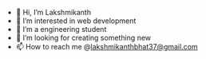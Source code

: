 - 👋 Hi, I’m Lakshmikanth
- 👀 I’m interested in web development
- 🌱 I’m a engineering student
- 💞️ I’m looking for creating something new
- 📫 How to reach me 
      @lakshmikanthbhat37@gmail.com

<!---
Lakshmikanth-37/Lakshmikanth-37 is a ✨ special ✨ repository because its `README.md` (this file) appears on your GitHub profile.
You can click the Preview link to take a look at your changes.
--->
